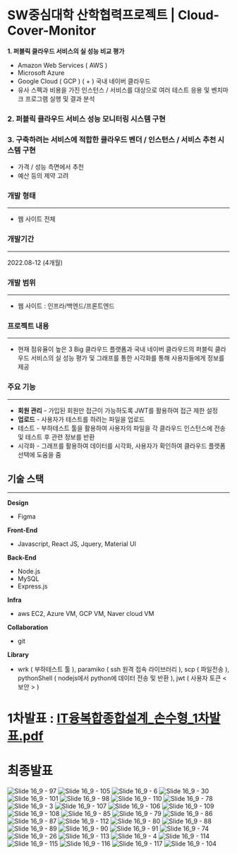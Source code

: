 # SW중심대학 산학협력프로젝트 | Cloud-Cover-Monitor

**1. 퍼블릭 클라우드 서비스의 실 성능 비교 평가**

- Amazon Web Services ( AWS )
- Microsoft Azure
- Google Cloud ( GCP ) ( + ) 국내 네이버 클라우드
- 유사 스펙과 비용을 가진 인스턴스 / 서비스를 대상으로 여러 테스트 응용 및 벤치마크 프로그램 실행 및 결과 분석

### **2. 퍼블릭 클라우드 서비스 성능 모니터링 시스템 구현**

### **3. 구축하려는 서비스에 적합한 클라우드 벤더 / 인스턴스 / 서비스 추천 시스템 구현**

- 가격 / 성능 측면에서 추천
- 예산 등의 제약 고려

### 개발 형태

---

- 웹 사이트 전체

### 개발기간

---

2022.08-12 (4개월)

### 개발 범위

---

- 웹 사이트 : 인프라/백엔드/프론트엔드

### 프로젝트 내용

---

- 현재 점유율이 높은 3 Big 클라우드 플랫폼과 국내 네이버 클라우드의 퍼블릭 클라우드 서비스의 실 성능 평가 및 그래프를 통한 시각화를 통해 사용자들에게 정보를 제공

### 주요 기능

---

- **회원 관리** - 가입된 회원만 접근이 가능하도록 JWT를 활용하여 접근 제한 설정
- **업로드** - 사용자가 테스트를 하려는 파일을 업로드
- 테스트 - 부하테스트 툴을 활용하여 사용자의 파일을 각 클라우드 인스턴스에 전송 및 테스트 후 관련 정보를 반환
- 시각화 - 그래프를 활용하여 데이터를 시각화, 사용자가 확인하여 클라우드 플랫폼 선택에 도움을 줌

## 기술 스택

---

**Design**

- Figma

**Front-End**

- Javascript, React JS, Jquery, Material UI

**Back-End**

- Node.js
- MySQL
- Express.js

**Infra**

- aws EC2, Azure VM, GCP VM, Naver cloud VM

**Collaboration**

- git

**Library**

- wrk ( 부하테스트 툴 ), paramiko ( ssh 원격 접속 라이브러리 ), scp ( 파일전송 ), pythonShell ( nodejs에서 python에 데이터 전송 및 반환 ), jwt ( 사용자 토큰 < 보안 > )

# 1차발표 : [IT융복합종합설계_손수형_1차발표.pdf](https://github.com/Ssuhyeong/Cloud-Cover-Monitor/files/9826486/IT._._1.pdf)


# 최종발표

![Slide 16_9 - 97](https://user-images.githubusercontent.com/73628071/227087738-6e0904cd-675f-46e4-891e-633f4ac899b5.png)
![Slide 16_9 - 105](https://user-images.githubusercontent.com/73628071/227087782-ed5a1ba9-d903-4e17-b376-365bfa4f6aaf.png)
![Slide 16_9 - 6](https://user-images.githubusercontent.com/73628071/227087884-74ffe16c-9cab-45cb-8cf6-1351f9693140.png)
![Slide 16_9 - 30](https://user-images.githubusercontent.com/73628071/227088525-db5e8b8c-6247-4374-8f57-120cd3859743.png)
![Slide 16_9 - 101](https://user-images.githubusercontent.com/73628071/227088542-94e44454-099d-414e-a025-1f09ecb039c8.png)
![Slide 16_9 - 98](https://user-images.githubusercontent.com/73628071/227088560-d661a042-1e09-4ad9-b588-c7e179e6fe3f.png)
![Slide 16_9 - 110](https://user-images.githubusercontent.com/73628071/227088590-e63ec7d0-161f-4d78-acf3-03d4e8e19280.png)
![Slide 16_9 - 78](https://user-images.githubusercontent.com/73628071/227088613-e9ed5d75-5616-4c73-a3c3-9ea7ee6bdb13.png)
![Slide 16_9 - 3](https://user-images.githubusercontent.com/73628071/227088629-d5f4f1d2-4539-4a14-8875-d9aaecee2fc1.png)
![Slide 16_9 - 107](https://user-images.githubusercontent.com/73628071/227088652-8f848414-2e52-4214-828e-1ba17f5f8390.png)
![Slide 16_9 - 106](https://user-images.githubusercontent.com/73628071/227088660-0a08bf89-02f7-4b06-bdd0-4a57f9adff21.png)
![Slide 16_9 - 109](https://user-images.githubusercontent.com/73628071/227088672-80e30c4e-93b3-4ec2-ab1b-cd37f3ba376d.png)
![Slide 16_9 - 108](https://user-images.githubusercontent.com/73628071/227088689-6a79f5c0-6237-45d6-be83-a3efb4dd799a.png)
![Slide 16_9 - 85](https://user-images.githubusercontent.com/73628071/227088718-6690ad5d-1561-4156-aafa-2b5b8f929027.png)
![Slide 16_9 - 79](https://user-images.githubusercontent.com/73628071/227089180-cc39bc3d-0549-4ba4-803f-21fffb5577c5.png)
![Slide 16_9 - 86](https://user-images.githubusercontent.com/73628071/227089216-984ec719-3512-41b0-aea3-edfb85285cd5.png)
![Slide 16_9 - 87](https://user-images.githubusercontent.com/73628071/227089240-10eb796e-f850-4ed3-b55f-27a0fa913f10.png)
![Slide 16_9 - 112](https://user-images.githubusercontent.com/73628071/227089244-16f27761-1799-43e7-be1c-dad9d84c750a.png)
![Slide 16_9 - 80](https://user-images.githubusercontent.com/73628071/227089267-303632e7-2fb1-499c-8c35-7de7a8f64fec.png)
![Slide 16_9 - 88](https://user-images.githubusercontent.com/73628071/227089278-b4bb26a3-4e42-4019-be25-85726f91dfb3.png)
![Slide 16_9 - 89](https://user-images.githubusercontent.com/73628071/227089297-db680456-b80f-4fff-bf7a-2f58c9e79fed.png)
![Slide 16_9 - 90](https://user-images.githubusercontent.com/73628071/227089335-5424d186-9500-4e2b-8343-76114d728d6b.png)
![Slide 16_9 - 91](https://user-images.githubusercontent.com/73628071/227089354-263d91fc-7df4-495d-88d7-46fe32eaf9b8.png)
![Slide 16_9 - 74](https://user-images.githubusercontent.com/73628071/227089372-7d09765e-8532-46d5-bfe5-65bfd5a94dcd.png)
![Slide 16_9 - 26](https://user-images.githubusercontent.com/73628071/227089390-7d3625d4-883c-4483-933d-fe384ecc0d55.png)
![Slide 16_9 - 113](https://user-images.githubusercontent.com/73628071/227089408-0637be61-9a67-489e-9267-14e000298385.png)
![Slide 16_9 - 4](https://user-images.githubusercontent.com/73628071/227089552-ae94e0b7-6b39-4b22-a180-6cf669305cc3.png)
![Slide 16_9 - 114](https://user-images.githubusercontent.com/73628071/227089565-f4b6dadc-1cec-48ac-a3a6-ac767f78d93a.png)
![Slide 16_9 - 115](https://user-images.githubusercontent.com/73628071/227089569-5b7770bb-4cc6-46b9-baa1-e3fff1b26897.png)
![Slide 16_9 - 116](https://user-images.githubusercontent.com/73628071/227089582-9bf6627c-5226-4535-97e0-64100c46b6cd.png)
![Slide 16_9 - 117](https://user-images.githubusercontent.com/73628071/227089599-3c92ac16-98f1-4d08-8dee-d3717ff8c81c.png)
![Slide 16_9 - 104](https://user-images.githubusercontent.com/73628071/227089609-5c1840a4-fe81-4d24-8b1c-f5f8aedae147.png)






